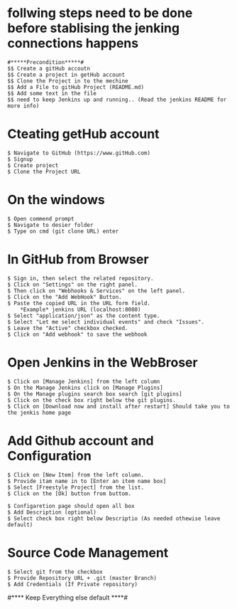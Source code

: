 # follwing steps need to be done before stablising the jenking connections happens
	
	#*****Precondition*****# 
	$$ Create a gitHub accoutn 
	$$ Create a project in getHub account
	$$ Clone the Project in to the mechine
	$$ Add a File to gitHub Project (README.md)
	$$ Add some text in the file
	$$ need to keep Jenkins up and running.. (Read the jenkins README for more info)

# Cteating getHub account
	
	$ Navigate to GitHub (https://www.gitHub.com)
	$ Signup 
	$ Create project
	$ Clone the Project URL

# On the windows
	
	$ Open commend prompt
	$ Navigate to desier folder 
	$ Type on cmd (git clone URL) enter

# In GitHub from Browser
	
	$ Sign in, then select the related repository.
	$ Click on "Settings" on the right panel.
	$ Then click on "Webhooks & Services" on the left panel.
	$ Click on the "Add WebHook" Button.
	$ Paste the copied URL in the URL form field.
		*Example* jenkins URL (localhost:8080)
	$ Select "application/json" as the content type.
	$ Select "Let me select individual events" and check "Issues".
	$ Leave the "Active" checkbox checked.
	$ Click on "Add webhook" to save the webhook

# Open Jenkins in the WebBroser
	
	$ Click on [Manage Jenkins] from the left column
	$ On the Manage Jenkins click on [Manage Plugins]
	$ On the Manage plugins search box search [git plugins]
	$ Click on the check box right below the git plugins.
	$ Click on [Download now and install after restart] Should take you to the jenkis home page

# Add Github account and Configuration

	$ Click on [New Item] from the left column.
	$ Provide itam name in to [Enter an item name box]
	$ Select [Freestyle Project] from the list.
	$ Click on the [Ok] button from buttom.
	
	$ Configaretion page should open all box
	$ Add Description (optional)
	$ Select check box right below Descriptio (As needed othewise leave default)

# Source Code Management
	
	$ Select git from the checkbox
	$ Provide Repository URL + .git (master Branch)
	$ Add Credentials (If Private repository)

 #**** Keep Everything else default ****#
